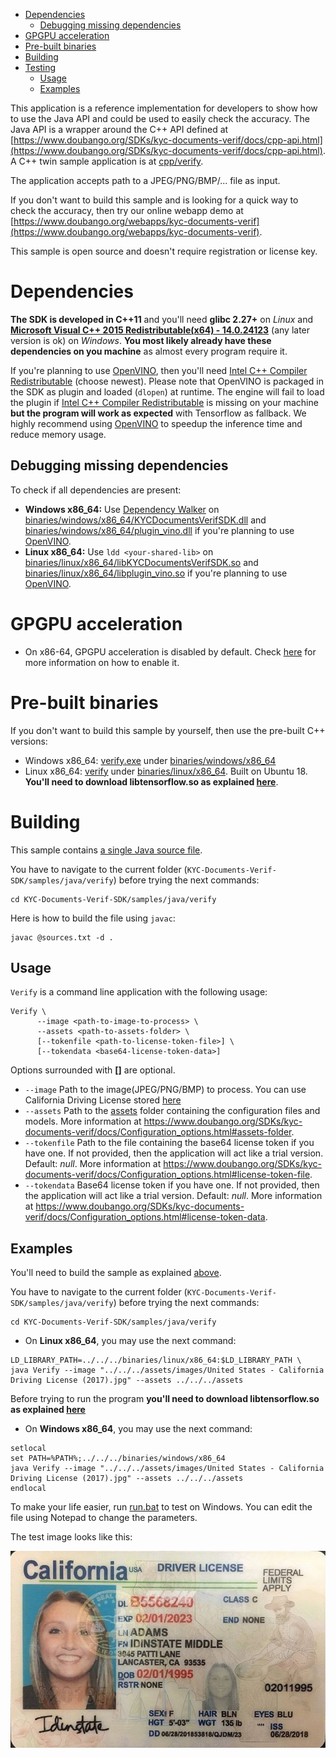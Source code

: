 - [Dependencies](#dependencies)
  - [Debugging missing dependencies](#dependencies-debugging)
- [GPGPU acceleration](#gpu-acceleration)
- [Pre-built binaries](#prebuilt)
- [Building](#building)
- [Testing](#testing)
  - [Usage](#testing-usage)
  - [Examples](#testing-examples)


This application is a reference implementation for developers to show how to use the Java API and could
be used to easily check the accuracy. The Java API is a wrapper around the C++ API defined at [https://www.doubango.org/SDKs/kyc-documents-verif/docs/cpp-api.html](https://www.doubango.org/SDKs/kyc-documents-verif/docs/cpp-api.html). A C++ twin sample application is at [cpp/verify](../../cpp/verify).

The application accepts path to a JPEG/PNG/BMP/... file as input.

If you don't want to build this sample and is looking for a quick way to check the accuracy, then try
our online webapp demo at [https://www.doubango.org/webapps/kyc-documents-verif](https://www.doubango.org/webapps/kyc-documents-verif).

This sample is open source and doesn't require registration or license key.

<a name="dependencies"></a>
# Dependencies #
**The SDK is developed in C++11** and you'll need **glibc 2.27+** on *Linux* and **[Microsoft Visual C++ 2015 Redistributable(x64) - 14.0.24123](https://www.microsoft.com/en-us/download/details.aspx?id=52685)** (any later version is ok) on *Windows*.  **You most likely already have these dependencies on you machine** as almost every program require it.

If you're planning to use [OpenVINO](https://docs.openvinotoolkit.org/), then you'll need [Intel C++ Compiler Redistributable](https://software.intel.com/en-us/articles/intel-compilers-redistributable-libraries-by-version) (choose newest). Please note that OpenVINO is packaged in the SDK as plugin and loaded (`dlopen`) at runtime. The engine will fail to load the plugin if [Intel C++ Compiler Redistributable](https://software.intel.com/en-us/articles/intel-compilers-redistributable-libraries-by-version) is missing on your machine **but the program will work as expected** with Tensorflow as fallback. We highly recommend using [OpenVINO](https://docs.openvinotoolkit.org/) to speedup the inference time and reduce memory usage.

<a name="dependencies-debugging"></a>
## Debugging missing dependencies ##
To check if all dependencies are present:
- **Windows x86_64:** Use [Dependency Walker](https://www.dependencywalker.com/) on [binaries/windows/x86_64/KYCDocumentsVerifSDK.dll](../../../binaries/windows/x86_64/KYCDocumentsVerifSDK.dll) and [binaries/windows/x86_64/plugin_vino.dll](../../../binaries/windows/x86_64/plugin_vino.dll) if you're planning to use [OpenVINO](https://docs.openvinotoolkit.org/).
- **Linux x86_64:** Use `ldd <your-shared-lib>` on [binaries/linux/x86_64/libKYCDocumentsVerifSDK.so](../../../binaries/linux/x86_64/libKYCDocumentsVerifSDK.so) and [binaries/linux/x86_64/libplugin_vino.so](../../../binaries/linux/x86_64/libplugin_vino.so) if you're planning to use [OpenVINO](https://docs.openvinotoolkit.org/).


<a name="gpu-acceleration"></a>
# GPGPU acceleration #
- On x86-64, GPGPU acceleration is disabled by default. Check [here](../../../GPGPU.md#gpu-acceleration) for more information on how to enable it.

<a name="prebuilt"></a>
# Pre-built binaries #
If you don't want to build this sample by yourself, then use the pre-built C++ versions:
 - Windows x86_64: [verify.exe](../../../binaries/windows/x86_64/verify.exe) under [binaries/windows/x86_64](../../../binaries/windows/x86_64)
 - Linux x86_64: [verify](../../../binaries/linux/x86_64/verify) under [binaries/linux/x86_64](../../../binaries/linux/x86_64). Built on Ubuntu 18. **You'll need to download libtensorflow.so as explained [here](../../../GPGPU.md#gpu-acceleration-tensorflow-linux)**.

<a name="building"></a>
# Building #

This sample contains [a single Java source file](Verify.java).

You have to navigate to the current folder (`KYC-Documents-Verif-SDK/samples/java/verify`) before trying the next commands:
```
cd KYC-Documents-Verif-SDK/samples/java/verify
```

Here is how to build the file using `javac`:
```
javac @sources.txt -d .
```

<a name="testing-usage"></a>
## Usage ##

`Verify` is a command line application with the following usage:
```
Verify \
      --image <path-to-image-to-process> \
      --assets <path-to-assets-folder> \
      [--tokenfile <path-to-license-token-file>] \
      [--tokendata <base64-license-token-data>]
```
Options surrounded with **[]** are optional.
- `--image` Path to the image(JPEG/PNG/BMP) to process. You can use California Driving License stored [here](../../../assets/images/United%20States%20-%20California%20Driving%20License%20%282017%29.jpg)
- `--assets` Path to the [assets](../../../assets) folder containing the configuration files and models. More information at https://www.doubango.org/SDKs/kyc-documents-verif/docs/Configuration_options.html#assets-folder.
- `--tokenfile` Path to the file containing the base64 license token if you have one. If not provided, then the application will act like a trial version. Default: *null*. More information at https://www.doubango.org/SDKs/kyc-documents-verif/docs/Configuration_options.html#license-token-file.
- `--tokendata` Base64 license token if you have one. If not provided, then the application will act like a trial version. Default: *null*. More information at https://www.doubango.org/SDKs/kyc-documents-verif/docs/Configuration_options.html#license-token-data.

<a name="testing-examples"></a>
## Examples ##
You'll need to build the sample as explained [above](#building).

You have to navigate to the current folder (`KYC-Documents-Verif-SDK/samples/java/verify`) before trying the next commands:
```
cd KYC-Documents-Verif-SDK/samples/java/verify
```

- On **Linux x86_64**, you may use the next command:
```
LD_LIBRARY_PATH=../../../binaries/linux/x86_64:$LD_LIBRARY_PATH \
java Verify --image "../../../assets/images/United States - California Driving License (2017).jpg" --assets ../../../assets
```
Before trying to run the program **you'll need to download libtensorflow.so as explained [here](../../../GPGPU.md#gpu-acceleration-tensorflow-linux)**

- On **Windows x86_64**, you may use the next command:
```
setlocal
set PATH=%PATH%;../../../binaries/windows/x86_64
java Verify --image "../../../assets/images/United States - California Driving License (2017).jpg" --assets ../../../assets
endlocal
```
To make your life easier, run [run.bat](run.bat) to test on Windows. You can edit the file using Notepad to change the parameters.

The test image looks like this:

![Test image](../../../assets/images/United%20States%20-%20California%20Driving%20License%20%282017%29.jpg)
